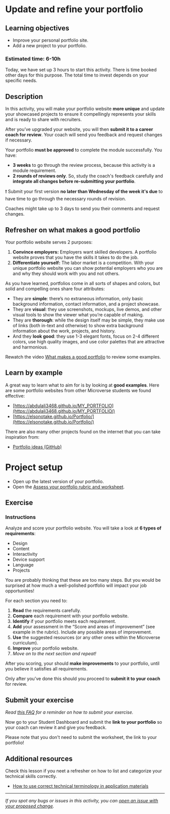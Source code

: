 # Update and refine your portfolio

## **Learning objectives**

- Improve your personal portfolio site.
- Add a new project to your portfolio.

### **Estimated time: 6-10h**

Today, we have set up 3 hours to start this activity. There is time booked other days for this purpose. The total time to invest depends on your specific needs.

## **Description**

In this activity, you will make your portfolio website **more unique** and update your showcased projects to ensure it compellingly represents your skills and is ready to share with recruiters.

After you’ve upgraded your website, you will then **submit it to a career coach for review**. Your coach will send you feedback and request changes if necessary.

Your portfolio **must be approved** to complete the module successfully. You have:

- **3 weeks** to go through the review process, because this activity is a module requirement.
- **2 rounds of reviews only**. So, study the coach's feedback carefully and **integrate all changes before re-submitting your portfolio**.

❗️ Submit your first version **no later than Wednesday of the week it's due** to have time to go through the necessary rounds of revision.

Coaches might take up to 3 days to send you their comments and request changes.

## Refresher on what makes a good portfolio

Your portfolio website serves 2 purposes:

1. **Convince employers:** Employers want skilled developers. A portfolio website proves that you have the skills it takes to do the job.
2. **Differentiate yourself:** The labor market is a competition. With your unique portfolio website you can show potential employers who you are and why they should work with you and not others.

As you have learned, portfolios come in all sorts of shapes and colors, but solid and compelling ones share four attributes:

- They are **simple**: there’s no extraneous information, only basic background information, contact information, and a project showcase.
- They are **visual**: they use screenshots, mockups, live demos, and other visual tools to show the viewer what you’re capable of making.
- They are **thorough**: while the design itself may be simple, they make use of links (both in-text and otherwise) to show extra background information about the work, projects, and history.
- And they **look good**: they use 1-3 elegant fonts, focus on 2-4 different colors, use high quality images, and use color palettes that are attractive and harmonious.

Rewatch the video [What makes a good portfolio](https://www.youtube.com/watch?v=3-N6O7DVrbc) to review some examples.

## Learn by example

A great way to learn what to aim for is by looking at **good examples**. Here are some portfolio websites from other Microverse students we found effective:

- [https://abdulali3468.github.io/MY_PORTFOLIO](https://abdulali3468.github.io/MY_PORTFOLIO/)
- [https://elsonotake.github.io/Portfolio/](https://elsonotake.github.io/Portfolio/)

There are also many other projects found on the internet that you can take inspiration from:

- [Portfolio ideas (GitHub)](https://github.com/Evavic44/portfolio-ideas)

# Project setup

- Open up the latest version of your portfolio.
- Open the [Assess your portfolio rubric and worksheet](https://docs.google.com/document/d/1QCI3eNjdXghP_ZjNVmUZq0DO9hKovbbRp2FsAWdVVuU/).

## **Exercise**

### **Instructions**

Analyze and score your portfolio website. You will take a look at **6 types of requirements**:

- Design
- Content
- Interactivity
- Device support
- Language
- Projects

You are probably thinking that these are too many steps. But you would be surprised at how much a well-polished portfolio will impact your job opportunities!

For each section you need to:

1. **Read** the requirements carefully.
2. **Compare** each requirement with your portfolio website.
3. **Identify** if your portfolio meets each requirement.
4. **Add** your assessment in the “Score and areas of improvement” (see example in the rubric). Include any possible areas of improvement.
5. **Use** the suggested resources (or any other ones within the Microverse curriculum).
6. **Improve** your portfolio website.
7. _Move on to the next section and repeat!_

After you scoring, your should **make improvements** to your portfolio, until you believe it satisfies all requirements.

Only after you’ve done this should you proceed to **submit it to your coach** for review.

## Submit your exercise

_Read [this FAQ](https://microverse.zendesk.com/hc/en-us/articles/360061344234) for a reminder on how to submit your exercise._

Now go to your Student Dashboard and submit the **link to your portfolio** so your coach can review it and give you feedback.

Please note that you don't need to submit the worksheet, the link to your portfolio!

## Additional resources

Check this lesson if you neet a refresher on how to list and categorize your technical skills correctly.

- [How to use correct technical terminology in application materials](https://github.com/matovu-farid/curriculum-professional-skills/blob/main/job-search/style-guide-technical-terminology-in-application-materials.md)

---

_If you spot any bugs or issues in this activity, you can [open an issue with your proposed change](https://github.com/microverseinc/curriculum-transversal-skills/blob/main/git-github/articles/open_issue.md)._
